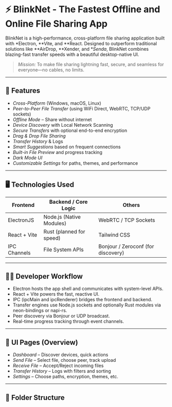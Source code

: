 # ⚡ BlinkNet - The Fastest Offline and Online File Sharing App

BlinkNet is a high-performance, cross-platform file sharing application built with *Electron, **Vite, and **React. Designed to outperform traditional solutions like **AirDrop, **Xender, and **Senda*, BlinkNet combines blazing-fast transfer speeds with a beautiful desktop-native UI.

> *Mission:* To make file sharing lightning fast, secure, and seamless for everyone—no cables, no limits.

---

## 🚀 Features

- *Cross-Platform* (Windows, macOS, Linux)
- *Peer-to-Peer File Transfer* (using WiFi Direct, WebRTC, TCP/UDP sockets)
- *Offline Mode* – Share without internet
- *Device Discovery* with Local Network Scanning
- *Secure Transfers* with optional end-to-end encryption
- *Drag & Drop File Sharing*
- *Transfer History* & Logs
- *Smart Suggestions* based on frequent connections
- *Built-in File Preview* and progress tracking
- *Dark Mode UI*
- *Customizable Settings* for paths, themes, and performance

---

## 🖥 Technologies Used

| Frontend          | Backend / Core Logic         | Others                          |
|------------------|------------------------------|----------------------------------|
| ElectronJS        | Node.js (Native Modules)     | WebRTC / TCP Sockets             |
| React + Vite      | Rust (planned for speed)     | Tailwind CSS                     |
| IPC Channels      | File System APIs             | Bonjour / Zeroconf (for discovery) |

---

## 🧑‍💻 Developer Workflow

- Electron hosts the app shell and communicates with system-level APIs.
- React + Vite powers the fast, reactive UI.
- IPC (ipcMain and ipcRenderer) bridges the frontend and backend.
- Transfer engines use Node.js sockets and optionally Rust modules via neon-bindings or napi-rs.
- Peer discovery via Bonjour or UDP broadcast.
- Real-time progress tracking through event channels.

---

## 📸 UI Pages (Overview)

- *Dashboard* – Discover devices, quick actions
- *Send File* – Select file, choose peer, track upload
- *Receive File* – Accept/Reject incoming files
- *Transfer History* – Logs with filters and sorting
- *Settings* – Choose paths, encryption, themes, etc.

---

## 📁 Folder Structure
